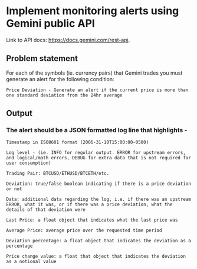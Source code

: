 # Implement monitoring alerts using Gemini public API 

Link to API docs: https://docs.gemini.com/rest-api.

## Problem statement
For each of the symbols (ie. currency pairs) that Gemini trades you must generate an alert for the following condition:
```
Price Deviation - Generate an alert if the current price is more than one standard deviation from the 24hr average
```

## Output

### The alert should be a JSON formatted log line that highlights -
```
Timestamp in ISO8601 format (2006-31-10T15:00:00-0500)

Log level - (ie. INFO for regular output. ERROR for upstream errors, and logical/math errors, DEBUG for extra data that is not required for user consumption)

Trading Pair: BTCUSD/ETHUSD/BTCETH/etc.

Deviation: true/false boolean indicating if there is a price deviation or not

Data: additional data regarding the log, i.e. if there was an upstream ERROR, what it was, or if there was a price deviation, what the details of that deviation were

Last Price: a float object that indicates what the last price was

Average Price: average price over the requested time period

Deviation percentage: a float object that indicates the deviation as a percentage

Price change value: a float that object that indicates the deviation as a notional value
```